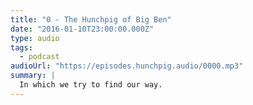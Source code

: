 ```yaml
---
title: "0 - The Hunchpig of Big Ben"
date: "2016-01-10T23:00:00.000Z"
type: audio
tags:
  - podcast
audioUrl: "https://episodes.hunchpig.audio/0000.mp3"
summary: |
  In which we try to find our way.
---
```

